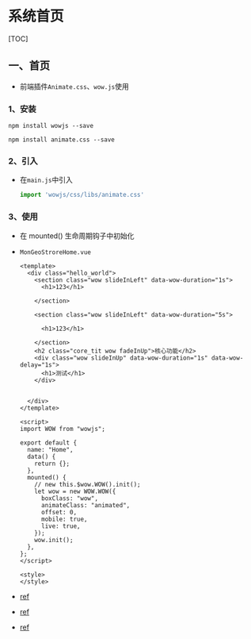 # 系统首页

[TOC]

## 一、首页

- 前端插件`Animate.css`、`wow.js`使用

### 1、安装

```
npm install wowjs --save
```

```
npm install animate.css --save
```

### 2、引入

- 在`main.js`中引入

  ```js
  import 'wowjs/css/libs/animate.css'
  ```

### 3、使用

- 在 mounted() 生命周期钩子中初始化

- `MonGeoStroreHome.vue`

  ```vue
  <template>
    <div class="hello_world">
      <section class="wow slideInLeft" data-wow-duration="1s">
        <h1>123</h1>
         
      </section>
             
      <section class="wow slideInLeft" data-wow-duration="5s">
          
        <h1>123</h1>
         
      </section>
      <h2 class="core_tit wow fadeInUp">核心功能</h2>
      <div class="wow slideInUp" data-wow-duration="1s" data-wow-delay="1s">
        <h1>测试</h1>
      </div>
  
             
    </div>
  </template>
  
  <script>
  import WOW from "wowjs";
  
  export default {
    name: "Home",
    data() {
      return {};
    },
    mounted() {
      // new this.$wow.WOW().init();
      let wow = new WOW.WOW({
        boxClass: "wow",
        animateClass: "animated",
        offset: 0,
        mobile: true,
        live: true,
      });
      wow.init();
    },
  };
  </script>
  
  <style>
  </style>
  ```

  

- [ref](https://blog.csdn.net/xiamoziqian/article/details/104004882?utm_medium=distribute.pc_relevant.none-task-blog-BlogCommendFromMachineLearnPai2-7.control&depth_1-utm_source=distribute.pc_relevant.none-task-blog-BlogCommendFromMachineLearnPai2-7.control)

- [ref](https://blog.csdn.net/qq_30640671/article/details/108145697?utm_medium=distribute.pc_relevant.none-task-blog-BlogCommendFromMachineLearnPai2-2.control&depth_1-utm_source=distribute.pc_relevant.none-task-blog-BlogCommendFromMachineLearnPai2-2.control)

- [ref](https://blog.csdn.net/liyunkun888/article/details/85003152)